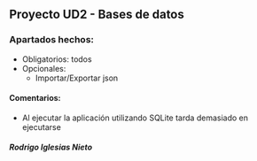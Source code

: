 ## Proyecto UD2 - Bases de datos

### Apartados hechos:
- Obligatorios: todos
- Opcionales:
  - Importar/Exportar json

#### Comentarios:
- Al ejecutar la aplicación utilizando SQLite tarda demasiado en ejecutarse

##### Rodrigo Iglesias Nieto